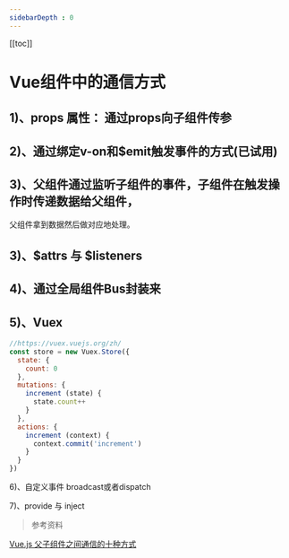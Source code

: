 ```yaml
---
sidebarDepth : 0
---
```


[[toc]]

# Vue组件中的通信方式

## 1)、props 属性： 通过props向子组件传参

## 2)、通过绑定v-on和$emit触发事件的方式(已试用)

## 3)、父组件通过监听子组件的事件，子组件在触发操作时传递数据给父组件，
父组件拿到数据然后做对应地处理。

## 3)、$attrs 与 $listeners

## 4)、通过全局组件Bus封装来

## 5)、Vuex

```javascript
//https://vuex.vuejs.org/zh/
const store = new Vuex.Store({
  state: {
    count: 0
  },
  mutations: {
    increment (state) {
      state.count++
    }
  },
  actions: {
    increment (context) {
      context.commit('increment')
    }
  }
})
```
6)、自定义事件 broadcast或者dispatch

7)、provide 与 inject




> 参考资料

[Vue.js 父子组件之间通信的十种方式](http://www.yyyweb.com/5189.html)


